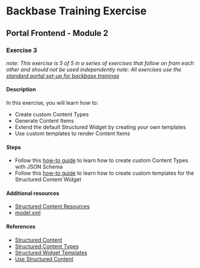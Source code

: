 # Backbase Training Exercise## Portal Frontend - Module 2### Exercise 3_note: This exercise is 5 of 5 in a series of exercises that follow on from each other and should not be used independently__note: All exercises use the [standard portal set-up for backbase trainings](https://my.backbase.com/resources/how-to-guides/getting-your-first-launchpad-based-portal-set-up/)_#### DescriptionIn this exercise, you will learn how to: - Create custom Content Types - Generate Content Items - Extend the default Structured Widget by creating your own templates - Use custom templates to render Content Items#### Steps - Follow this [how-to guide](https://my.backbase.com/resources/how-to-guides/give-your-custom-content-some-backbone-with-json-schema/) to learn how to create custom Content Types with JSON Schema - Follow this [how-to guide](https://my.backbase.com/resources/how-to-guides/bring-some-structure-to-your-content/) to learn how to create custom templates for the Structured Content Widget#### Additional resources - [Structured Content Resources](../../structured-content-materials) - [model.xml](./model.xml)#### References - [Structured Content](https://my.backbase.com/resources/documentation/portal/5.6.0/overview_structuredcontent.html) - [Structured Content Types](https://my.backbase.com/resources/documentation/portal/5.6.0/custom_structcontenttype.html) - [Structured Widget Templates](https://my.backbase.com/resources/documentation/portal/5.6.0/custom_addtemplatetowidget.html) - [Use Structured Content](https://my.backbase.com/resources/documentation/portal/5.6.0/custom_usestructcontent.html)
